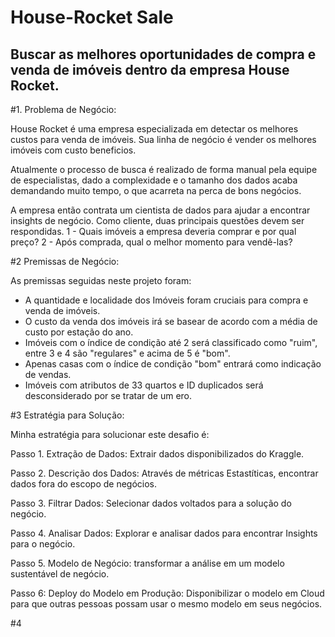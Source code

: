 # House-Rocket Sale
## Buscar as melhores oportunidades de compra e venda de imóveis dentro da empresa House Rocket. 

#1. Problema de Negócio:

House Rocket é uma empresa especializada em detectar os melhores custos para venda de imóveis. Sua linha de negócio é vender os melhores imóveis com custo beneficios.

Atualmente o processo de busca é realizado de forma manual pela equipe de especialistas, dado a complexidade e o tamanho dos dados acaba demandando muito tempo, o que acarreta na perca de bons negócios. 

A empresa então contrata um cientista de dados para ajudar a encontrar insights de negócio. Como cliente, duas principais questões devem ser respondidas.
 1 - Quais imóveis a empresa deveria comprar e por qual preço?
 2 - Após comprada, qual o melhor momento para vendê-las? 


#2 Premissas de Negócio:

As premissas seguidas neste projeto foram:

- A quantidade e localidade dos Imóveis foram cruciais para compra e venda de imóveis.
- O custo da venda dos imóveis irá se basear de acordo com a média de custo por estação do ano.
- Imóveis com o índice de condição até 2 será classificado como "ruim", entre 3 e 4 são "regulares" e acima de 5 é "bom".
- Apenas casas com o índice de condição "bom" entrará como indicação de vendas.
- Imóveis com atributos de 33 quartos e ID duplicados será desconsiderado por se tratar de um ero.


#3 Estratégia para Solução:

Minha estratégia para solucionar este desafio é:

Passo 1. Extração de Dados: Extrair dados disponibilizados do Kraggle.

Passo 2. Descrição dos Dados: Através de métricas Estastíticas, encontrar dados fora do escopo de negócios.

Passo 3. Filtrar Dados: Selecionar dados voltados para a solução do negócio.

Passo 4. Analisar Dados: Explorar e analisar dados para encontrar Insights para o negócio.

Passo 5. Modelo de Negócio: transformar a análise em um modelo sustentável de negócio.

Passo 6: Deploy do Modelo em Produção: Disponibilizar o modelo em Cloud para que outras pessoas possam usar o mesmo modelo em seus negócios.


#4 


